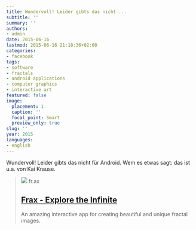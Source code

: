 ```yaml
---
title: Wundervoll! Leider gibts das nicht ...
subtitle: ''
summary: ''
authors:
- admin
date: 2015-06-16
lastmod: 2015-06-16 21:18:36+02:00
categories:
- facebook
tags:
- software
- fractals
- android applications
- computer graphics
- interactive art
featured: false
image:
  placement: 1
  caption: ''
  focal_point: Smart
  preview_only: true
slug: ''
year: 2015
languages:
- english
---
```


Wundervoll! Leider gibts das nicht für Android. Wem es etwas sagt: das ist u.a. von Kai Krause.
> [![](https://d1j2f71bsuadlj.cloudfront.net/assets/hero/icon800-a5964d2b7d162d54cd3b04e3f383acc35c2abe44cfa6825766a1bbb0ecefd3bb.jpg)](http://fract.al/)
> fr.ax
> ## [Frax - Explore the Infinite](http://fract.al/)
>
>An amazing interactive app for creating beautiful and unique fractal images.